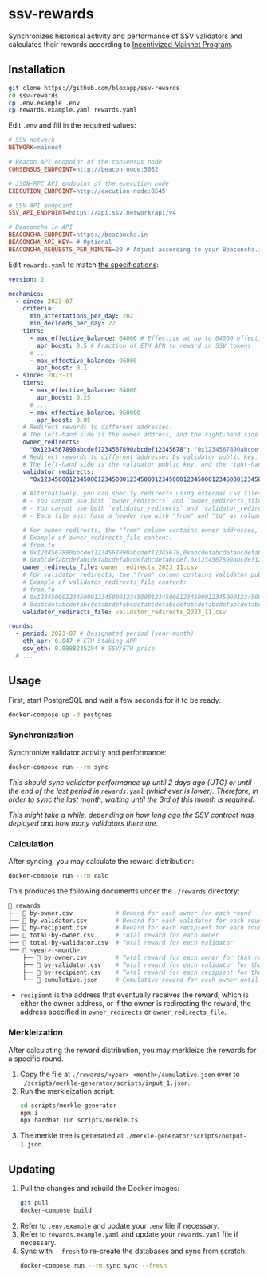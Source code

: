 # ssv-rewards

Synchronizes historical activity and performance of SSV validators and calculates their rewards according to [Incentivized Mainnet Program](https://docs.google.com/document/d/1pcr8QVcq9eZfiOJGrm5OsE9JAqdQy1F8Svv1xgecjNY).

## Installation

```bash
git clone https://github.com/bloxapp/ssv-rewards
cd ssv-rewards
cp .env.example .env
cp rewards.example.yaml rewards.yaml
```

Edit `.env` and fill in the required values:

```ini
# SSV network
NETWORK=mainnet

# Beacon API endpoint of the consensus node
CONSENSUS_ENDPOINT=http://beacon-node:5052

# JSON-RPC API endpoint of the execution node
EXECUTION_ENDPOINT=http://excution-node:8545

# SSV API endpoint
SSV_API_ENDPOINT=https://api.ssv.network/api/v4

# Beaconcha.in API
BEACONCHA_ENDPOINT=https://beaconcha.in
BEACONCHA_API_KEY= # Optional
BEACONCHA_REQUESTS_PER_MINUTE=20 # Adjust according to your Beaconcha.in API plan
```

Edit `rewards.yaml` to match [the specifications](https://docs.google.com/document/d/1pcr8QVcq9eZfiOJGrm5OsE9JAqdQy1F8Svv1xgecjNY):

```yaml
version: 2

mechanics:
  - since: 2023-07
    criteria:
      min_attestations_per_day: 202
      min_decideds_per_day: 22    
    tiers:
      - max_effective_balance: 64000 # Effective at up to 64000 effective balance
        apr_boost: 0.5 # Fraction of ETH APR to reward in SSV tokens
      # ...
      - max_effective_balance: 96000
        apr_boost: 0.1
  - since: 2023-11
    tiers:
      - max_effective_balance: 64000
        apr_boost: 0.25
      # ...
      - max_effective_balance: 960000
        apr_boost: 0.05
    # Redirect rewards to different addresses.
    # The left-hand side is the owner address, and the right-hand side is the reward recipient address.
    owner_redirects:
      "0x1234567890abcdef1234567890abcdef12345678": "0x1234567890abcdef1234567890abcdef12345678"
    # Redirect rewards to different addresses by validator public key.
    # The left-hand side is the validator public key, and the right-hand side is the reward recipient address.
    validator_redirects:
      "0x1234500012345000123450001234500012345000123450001234500012345000123450001234500012345000123450001234": "0x1234567890abcdef1234567890abcdef12345678"

    # Alternatively, you can specify redirects using external CSV files:
    # - You cannot use both `owner_redirects` and `owner_redirects_file` simultaneously. Choose one method.
    # - You cannot use both `validator_redirects` and `validator_redirects_file` simultaneously. Choose one method.
    # - Each file must have a header row with "from" and "to" as column names.

    # For owner redirects, the "from" column contains owner addresses, and the "to" column contains recipient addresses.
    # Example of owner_redirects_file content:
    # from,to
    # 0x1234567890abcdef1234567890abcdef12345678,0xabcdefabcdefabcdefabcdefabcdefabcdefabcdef
    # 0xabcdefabcdefabcdefabcdefabcdefabcdefabcdef,0x1234567890abcdef1234567890abcdef12345678
    owner_redirects_file: owner_redirects_2023_11.csv
    # For validator redirects, the "from" column contains validator public keys, and the "to" column contains recipient addresses.
    # Example of validator_redirects_file content:
    # from,to
    # 0x1234500012345000123450001234500012345000123450001234500012345000123450001234500012345000123450001234,0x1234567890abcdef1234567890abcdef12345678
    # 0xabcdefabcdefabcdefabcdefabcdefabcdefabcdefabcdefabcdefabcdefabcdefabcdefabcdefabcdefabcdefabcdefabcdef,0xabcdefabcdefabcdefabcdefabcdefabcdefabcdefabcdef
    validator_redirects_file: validator_redirects_2023_11.csv

rounds:
  - period: 2023-07 # Designated period (year-month)
    eth_apr: 0.047 # ETH Staking APR
    ssv_eth: 0.0088235294 # SSV/ETH price
  # ...
```

## Usage

First, start PostgreSQL and wait a few seconds for it to be ready:

```bash
docker-compose up -d postgres
```

### Synchronization

Synchronize validator activity and performance:

```bash
docker-compose run --rm sync
```

_This should sync validator performance up until 2 days ago (UTC) or until the end of the last period in `rewards.yaml` (whichever is lower). Therefore, in order to sync the last month, waiting until the 3rd of this month is required._

_This might take a while, depending on how long ago the SSV contract was deployed and how many validators there are._

### Calculation

After syncing, you may calculate the reward distribution:

```bash
docker-compose run --rm calc
```

This produces the following documents under the `./rewards` directory:

```bash
📂 rewards
├── 📄 by-owner.csv            # Reward for each owner for each round
├── 📄 by-validator.csv        # Reward for each validator for each round
├── 📄 by-recipient.csv        # Reward for each recipient for each round
├── 📄 total-by-owner.csv      # Total reward for each owner
├── 📄 total-by-validator.csv  # Total reward for each validator
└── 📂 <year>-<month>
    ├── 📄 by-owner.csv        # Total reward for each owner for that round
    ├── 📄 by-validator.csv    # Total reward for each validator for that round
    ├── 📄 by-recipient.csv    # Total reward for each recipient for that round
    └── 📄 cumulative.json     # Cumulative reward for each owner until and including that round
```

- `recipient` is the address that eventually receives the reward, which is either the owner address, or if the owner is redirecting the reward, the address specified in `owner_redirects` or `owner_redirects_file`.

### Merkleization

After calculating the reward distribution, you may merkleize the rewards for a specific round.

1. Copy the file at `./rewards/<year>-<month>/cumulative.json` over to `./scripts/merkle-generator/scripts/input_1.json`.
2. Run the merkleization script:
   ```bash
   cd scripts/merkle-generator
   npm i
   npx hardhat run scripts/merkle.ts
   ```
3. The merkle tree is generated at `./merkle-generator/scripts/output-1.json`.

## Updating

1. Pull the changes and rebuild the Docker images:
   ```bash
   git pull
   docker-compose build
   ```
2. Refer to `.env.example` and update your `.env` file if necessary.
3. Refer to `rewards.example.yaml` and update your `rewards.yaml` file if necessary.
4. Sync with `--fresh` to re-create the databases and sync from scratch:
   ```bash
   docker-compose run --rm sync sync --fresh
   ```
